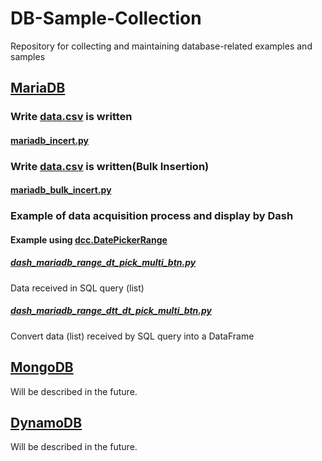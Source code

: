 # DB-Sample-Collection

Repository for collecting and maintaining database-related examples and samples

## [MariaDB](./sample/mariadb/)

### Write [data.csv](./sample/mariadb/data.csv) is written

#### [mariadb_incert.py](./sample/mariadb/mariadb_incert.py)

### Write [data.csv](./sample/mariadb/data.csv) is written(Bulk Insertion)

#### [mariadb_bulk_incert.py](./sample/mariadb/mariadb_bulk_incert.py)

### Example of data acquisition process and display by Dash

#### Example using [dcc.DatePickerRange](https://dash.plotly.com/dash-core-components/datepickerrange)

##### [dash_mariadb_range_dt_pick_multi_btn.py](./sample/mariadb/dash_mariadb_range_dt_pick_multi_btn.py)

Data received in SQL query (list)

##### [dash_mariadb_range_dtt_dt_pick_multi_btn.py](./sample/mariadb/dash_mariadb_range_dtt_dt_pick_multi_btn.py)

Convert data (list) received by SQL query into a DataFrame

## [MongoDB](./sample/mongodb/)

Will be described in the future.

## [DynamoDB](./sample/dynamodb/)

Will be described in the future.
